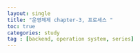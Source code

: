 ```yaml
---
layout: single
title: "운영체제 chapter-3, 프로세스 "
toc: true
categories: study
tag : [backend, operation system, series]
---
```


